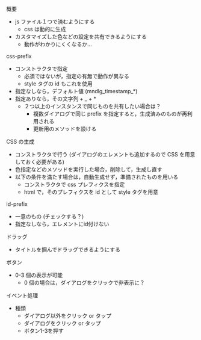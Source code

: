 


概要
- js ファイル１つで済むようにする
  - css は動的に生成
- カスタマイズした色などの設定を共有できるようにする
  - 動作がわかりにくくなるか...

css-prefix
- コンストラクタで指定
  - 必須ではないが，指定の有無で動作が異なる
  - style タグの id もこれを使用
- 指定なしなら，デフォルト値 (mndlg_timestamp_*)
- 指定ありなら，その文字列 + _ + *
  - ２つ以上のインスタンスで同じものを共有したい場合は？
    - 複数ダイアログで同じ prefix を指定すると，生成済みのものが再利用される
    - 更新用のメソッドを設ける

CSS の生成
- コンストラクタで行う (ダイアログのエレメントも追加するので CSS を用意しておく必要がある)
- 色指定などのメソッドを実行した場合，削除して，生成し直す
- 以下の条件を満たす場合は，自動生成せず，準備されたものを用いる
  - コンストラクタで css プレフィクスを指定
  - html で，そのプレフィクスを id として style タグを用意

id-prefix
- 一意のもの (チェックする？)
- 指定なしなら，エレメントにid付けない

ドラッグ
- タイトルを掴んでドラッグできるようにする

ボタン
- 0-3 個の表示が可能
  - 0 個の場合は，ダイアログをクリックで非表示に？

イベント処理
- 種類
  - ダイアログ以外をクリック or タップ
  - ダイアログをクリック or タップ
  - ボタン1-3を押す




 